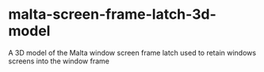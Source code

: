 # malta-screen-frame-latch-3d-model
A 3D model of the Malta window screen frame latch used to retain windows screens into the window frame
